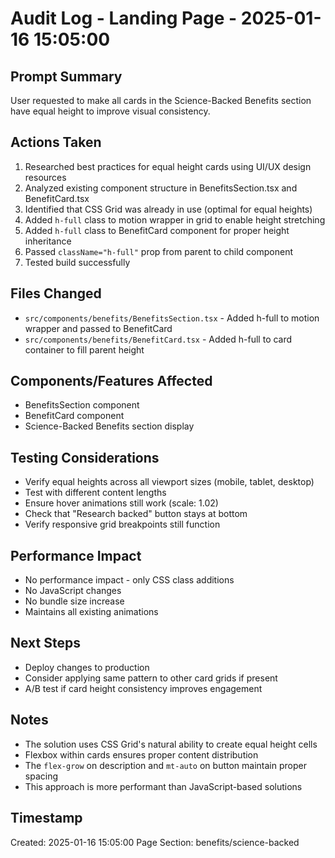 # Audit Log - Landing Page - 2025-01-16 15:05:00

## Prompt Summary
User requested to make all cards in the Science-Backed Benefits section have equal height to improve visual consistency.

## Actions Taken
1. Researched best practices for equal height cards using UI/UX design resources
2. Analyzed existing component structure in BenefitsSection.tsx and BenefitCard.tsx
3. Identified that CSS Grid was already in use (optimal for equal heights)
4. Added `h-full` class to motion wrapper in grid to enable height stretching
5. Added `h-full` class to BenefitCard component for proper height inheritance
6. Passed `className="h-full"` prop from parent to child component
7. Tested build successfully

## Files Changed
- `src/components/benefits/BenefitsSection.tsx` - Added h-full to motion wrapper and passed to BenefitCard
- `src/components/benefits/BenefitCard.tsx` - Added h-full to card container to fill parent height

## Components/Features Affected
- BenefitsSection component
- BenefitCard component
- Science-Backed Benefits section display

## Testing Considerations
- Verify equal heights across all viewport sizes (mobile, tablet, desktop)
- Test with different content lengths
- Ensure hover animations still work (scale: 1.02)
- Check that "Research backed" button stays at bottom
- Verify responsive grid breakpoints still function

## Performance Impact
- No performance impact - only CSS class additions
- No JavaScript changes
- No bundle size increase
- Maintains all existing animations

## Next Steps
- Deploy changes to production
- Consider applying same pattern to other card grids if present
- A/B test if card height consistency improves engagement

## Notes
- The solution uses CSS Grid's natural ability to create equal height cells
- Flexbox within cards ensures proper content distribution
- The `flex-grow` on description and `mt-auto` on button maintain proper spacing
- This approach is more performant than JavaScript-based solutions

## Timestamp
Created: 2025-01-16 15:05:00
Page Section: benefits/science-backed